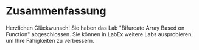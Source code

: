 # Zusammenfassung

Herzlichen Glückwunsch! Sie haben das Lab "Bifurcate Array Based on Function" abgeschlossen. Sie können in LabEx weitere Labs ausprobieren, um Ihre Fähigkeiten zu verbessern.
